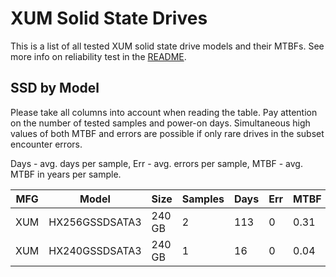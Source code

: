 XUM Solid State Drives
======================

This is a list of all tested XUM solid state drive models and their MTBFs. See
more info on reliability test in the [README](https://github.com/linuxhw/SMART).

SSD by Model
------------

Please take all columns into account when reading the table. Pay attention on the
number of tested samples and power-on days. Simultaneous high values of both MTBF
and errors are possible if only rare drives in the subset encounter errors.

Days - avg. days per sample,
Err  - avg. errors per sample,
MTBF - avg. MTBF in years per sample.

| MFG       | Model              | Size   | Samples | Days  | Err   | MTBF |
|-----------|--------------------|--------|---------|-------|-------|------|
| XUM       | HX256GSSDSATA3     | 240 GB | 2       | 113   | 0     | 0.31   |
| XUM       | HX240GSSDSATA3     | 240 GB | 1       | 16    | 0     | 0.04   |
